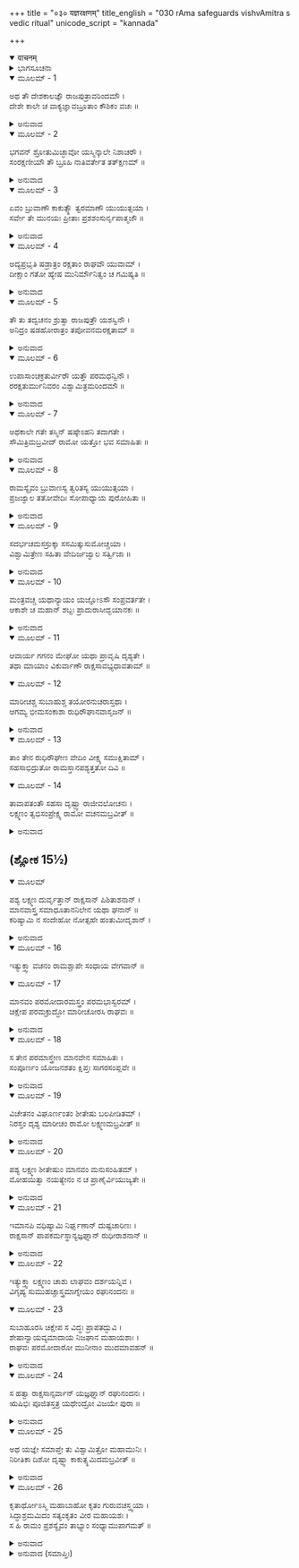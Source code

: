 +++
title = "०३० यज्ञरक्षणम्"
title_english = "030 rAma safeguards vishvAmitra s vedic ritual"
unicode_script = "kannada"

+++
<details open><summary>वाचनम्</summary>

<div class="audioEmbed"  caption="श्रीराम-हरिसीताराममूर्ति-घनपाठिभ्यां वचनम्" src="https://archive.org/download/Ramayana-recitation-Sriram-harisItArAmamUrti-Ghanapaati-v2/Kanda_1/Kanda_1_BK-030-Yagna_Samrakshnam.mp3"></div>
</details>



<details><summary>ಭಾಗಸೂಚನಾ</summary>

ಶ್ರೀರಾಮನಿಂದ ವಿಶ್ವಾಮಿತ್ರರ ಯಜ್ಞದ ರಕ್ಷಣೆ, ರಾಕ್ಷಸರ ಸಂಹಾರ
</details>

<details open><summary>ಮೂಲಮ್ - 1</summary>

ಅಥ ತೌ ದೇಶಕಾಲಜ್ಞೌ ರಾಜಪುತ್ರಾವರಿಂದಮೌ ।  
ದೇಶೇ ಕಾಲೇ ಚ ವಾಕ್ಯಜ್ಞಾವಬ್ರೂತಾಂ ಕೌಶಿಕಂ ವಚಃ ॥
</details>

<details><summary>ಅನುವಾದ</summary>

ಅನಂತರ ದೇಶ ಕಾಲವನ್ನು ತಿಳಿದಿರುವ ಶತ್ರುದಮನ ರಾಜಕುಮಾರ ಶ್ರೀರಾಮ-ಲಕ್ಷ್ಮಣರು ದೇಶ - ಕಾಲಕ್ಕನುಸಾರ ಮಾತನಾಡುವುದರಲ್ಲಿ ಮರ್ಮಜ್ಞರಾಗಿದ್ದ ಅವರು ಕೌಶಿಕ ಮುನಿಯಲ್ಲಿ ಇಂತೆಂದರು .॥1॥
</details>

<details open><summary>ಮೂಲಮ್ - 2</summary>

ಭಗವನ್ ಶ್ರೋತುಮಿಚ್ಛಾವೋ ಯಸ್ಮಿನ್ಕಾಲೇ ನಿಶಾಚರೌ ।  
ಸಂರಕ್ಷಣೀಯೌ ತೌ ಬ್ರೂಹಿ ನಾತಿವರ್ತೇತ ತತ್ಕ್ಷಣಮ್ ॥
</details>

<details><summary>ಅನುವಾದ</summary>

ಪೂಜ್ಯರೇ! ಯಾವ ಸಮಯದಲ್ಲಿ ಆ ಇಬ್ಬರು ನಿಶಾಚರ ಆಕ್ರಮಣವಾಗುತ್ತದೆ? ಇದನ್ನು ನಾವು ತಿಳಿಯಲು ಬಯಸುತ್ತಿದ್ದೇವೆ. ಏಕೆಂದರೆ, ಅವರಿಬ್ಬರು ಯಜ್ಞ ಭೂಮಿಗೆ ಬರುವುದನ್ನು ನಾವು ತಡೆಯಬೇಕಾಗಿದೆ. ಎಲ್ಲಾದರೂ ಎಚ್ಚರ ತಪ್ಪಿ ಆ ಸಂದರ್ಭವು ತಪ್ಪಿಹೋಗಬಾರದು, ಅದಕ್ಕಾಗಿ ತಿಳಿಸಿರಿ.॥2॥
</details>

<details open><summary>ಮೂಲಮ್ - 3</summary>

ಏವಂ ಬ್ರುವಾಣೌ ಕಾಕುತ್ಸ್ಥೌ ತ್ವರಮಾಣೌ ಯುಯುತ್ಸಯಾ ।  
ಸರ್ವೇ ತೇ ಮುನಯಃ ಪ್ರೀತಾಃ ಪ್ರಶಶಂಸುರ್ನೃಪಾತ್ಮಜೌ ॥
</details>

<details><summary>ಅನುವಾದ</summary>

ಹೀಗೆ ಹೇಳಿದ, ಯುದ್ಧದ ಇಚ್ಛೆಯಿಂದ ಆತುರರಾದ ಆ ಇಬ್ಬರು ಕಕುತ್ಸ್ಥವಂಶೀ ರಾಜಕುಮಾರರನ್ನು ನೋಡಿ ಆ ಎಲ್ಲ ಮುನಿಗಳು ಸಂತೋಷಗೊಂಡರು ಹಾಗೂ ಆ ಇಬ್ಬರು ಸಹೋದರರನ್ನು ಭೂರಿ-ಭೂರಿ ಪ್ರಶಂಸಿಸಿದರು.॥3॥
</details>

<details open><summary>ಮೂಲಮ್ - 4</summary>

ಅದ್ಯಪ್ರಭೃತಿ ಷಡ್ರಾತ್ರಂ ರಕ್ಷತಾಂ ರಾಘವೌ ಯುವಾಮ್ ।  
ದೀಕ್ಷಾಂ ಗತೋ ಹ್ಯೇಷ ಮುನಿರ್ಮೌನಿತ್ವಂ ಚ ಗಮಿಷ್ಯತಿ ॥
</details>

<details><summary>ಅನುವಾದ</summary>

ಅವರು ಹೇಳಿದರು - ಈ ಮುನಿವರ್ಯ ವಿಶ್ವಾಮಿತ್ರರು ಯಜ್ಞದ ದೀಕ್ಷೆಯನ್ನು ಕೈಗೊಂಡಿರುವರು. ಆದ್ದರಿಂದ ಈಗ ಮೌನವಾಗಿ ಇರುವರು. ರಘುವಂಶೀ ವೀರರಾದ ನೀವಿಬ್ಬರೂ ಎಚ್ಚರವಾಗಿದ್ದು ಇಂದಿನಿಂದ ಆರು ರಾತ್ರೆಗಳವರೆಗೆ ಇವರ ಯಜ್ಞವನ್ನು ರಕ್ಷಿಸುತ್ತಾ ಇರಿ.॥4॥
</details>

<details open><summary>ಮೂಲಮ್ - 5</summary>

ತೌ ತು ತದ್ವಚನಂ ಶ್ರುತ್ವಾ ರಾಜಪುತ್ರೌ ಯಶಸ್ವಿನೌ ।  
ಅನಿದ್ರಂ ಷಡಹೋರಾತ್ರಂ ತಪೋವನಮರಕ್ಷತಾಮ್ ॥
</details>

<details><summary>ಅನುವಾದ</summary>

ಮುನಿಗಳ ಈ ಮಾತನ್ನು ಕೇಳಿ ಆ ಇಬ್ಬರು ಯಶಸ್ವೀ ರಾಜಕುಮಾರರು ಒಂದೇ ಸಮನೇ ಆರು ಹಗಲು ಮತ್ತು ಆರು ರಾತ್ರಿಗಳವರೆಗೆ ಆ ತಪೋವನವನ್ನು ರಕ್ಷಿಸುತ್ತಾ ಇದ್ದರು. ಇಷ್ಟು ದಿನ ಅವರು ನಿದ್ದೆಯನ್ನು ಮಾಡಲಿಲ್ಲ.॥5॥
</details>

<details open><summary>ಮೂಲಮ್ - 6</summary>

ಉಪಾಸಾಂಚಕ್ರತುರ್ವೀರೌ ಯತ್ತೌ ಪರಮಧನ್ವಿನೌ ।  
ರರಕ್ಷತುರ್ಮುನಿವರಂ ವಿಶ್ವಾಮಿತ್ರಮರಿಂದಮೌ ॥
</details>

<details><summary>ಅನುವಾದ</summary>

ಶತ್ರುಗಳನ್ನು ದಮನ ಮಾಡುವ ಆ ಪರಮ ಧನುರ್ಧರ ವೀರರು ಸತತ ಎಚ್ಚರವಾಗಿದ್ದು, ಮುನಿವರ ವಿಶ್ವಾಮಿತ್ರರ ಬಳಿ ನಿಂತುಕೊಂಡು ಅವರ ಮತ್ತು ಅವರ ಯಜ್ಞದ ರಕ್ಷಣೆಯಲ್ಲಿ ತತ್ಪರರಾಗಿದ್ದರು.॥6॥
</details>

<details open><summary>ಮೂಲಮ್ - 7</summary>

ಅಥಕಾಲೇ ಗತೇ ತಸ್ಮಿನ್ ಷಷ್ಠೇಽಹನಿ ತದಾಗತೇ ।  
ಸೌಮಿತ್ರಿಮಬ್ರವೀದ್ ರಾಮೋ ಯತ್ತೋ ಭವ ಸಮಾಹಿತಃ ॥
</details>

<details><summary>ಅನುವಾದ</summary>

ಈ ಪ್ರಕಾರ ಐದು ದಿನಗಳು ಕಳೆದು ಆರನೆಯ ದಿನ ಬಂದಾಗ ಶ್ರೀರಾಮನು ಸೌಮಿತ್ರಿಯಲ್ಲಿ ಹೇಳಿದನು - ‘‘ಸುಮಿತ್ರಾ ನಂದನ! ನೀನು ನಿನ್ನ ಚಿತ್ತವನ್ನು ಏಕಾಗ್ರಗೊಳಿಸಿ ಎಚ್ಚರವಾಗಿರು.’.॥7॥
</details>

<details open><summary>ಮೂಲಮ್ - 8</summary>

ರಾಮಸ್ಯೈವಂ ಬ್ರುವಾಣಸ್ಯ ತ್ವರಿತಸ್ಯ ಯುಯುತ್ಸಯಾ ।  
ಪ್ರಜಜ್ವಾಲ ತತೋವೇದಿಃ ಸೋಪಾಧ್ಯಾಯ ಪುರೋಹಿತಾ ॥
</details>

<details><summary>ಅನುವಾದ</summary>

ಯುದ್ಧದ ಇಚ್ಛೆಯಿಂದ ಅವಸರಪಡಿಸುತ್ತಾ ಶ್ರೀರಾಮನು ಹೀಗೆ ಹೇಳುತ್ತಿರುವಾಗಲೇ ಉಪಾಧ್ಯಾಯ (ಬ್ರಹ್ಮಾ), ಪುರೋಹಿತ (ಉಪದ್ರಷ್ಟಾ) ಹಾಗೂ ಇತರ ಋತ್ವಿಜರಿಂದ ತುಂಬಿದ ಯಜ್ಞದ ವೇದಿಕೆಯು ಒಮ್ಮೆಲೆ ಪ್ರಜ್ವಲಿತವಾಯಿತು. (ವೇದಿಯು ಹೀಗೆ ಉರಿಯುವುದು ರಾಕ್ಷಸರ ಆಗಮನದ ಸೂಚಕ ಉತ್ಪಾತವಾಗಿತ್ತು..॥8॥
</details>

<details open><summary>ಮೂಲಮ್ - 9</summary>

ಸದರ್ಭಚಮಸಸ್ರುಕ್ಕಾ ಸಸಮಿತ್ಕುಸುಮೋಚ್ಚಯಾ ।  
ವಿಶ್ವಾಮಿತ್ರೇಣ ಸಹಿತಾ ವೇದಿರ್ಜಜ್ವಾಲ ಸರ್ತ್ವಿಜಾ ॥
</details>

<details><summary>ಅನುವಾದ</summary>

ಅನಂತರ ಕುಶ, ಚಮಸ, ಸ್ರುಕ್, ಸಮಿಧೆ ಹಾಗೂ ಹೂವುಗಳ ರಾಶಿಯಿಂದ ಸುಶೋಭಿತವಾದ ವಿಶ್ವಾಮಿತ್ರ ಹಾಗೂ ಋತ್ವಿಜರಸಹಿತ ಯಜ್ಞದ ವೇದಿಯಲ್ಲಿ ಆಹವನೀಯ ಅಗ್ನಿಯು ಪ್ರಜ್ವಲಿತವಾಯಿತು. (ಅಗ್ನಿಯು ಹೀಗೆ ಪ್ರಜ್ವಲಿತವಾಗುವುದು ಯಜ್ಞದ ಉದ್ದೇಶದಿಂದ ಆಗಿತ್ತು).॥9॥
</details>

<details open><summary>ಮೂಲಮ್ - 10</summary>

ಮಂತ್ರವಚ್ಚ ಯಥಾನ್ಯಾಯಂ ಯಜ್ಞೋಽಸೌ ಸಂಪ್ರವರ್ತತೇ ।  
ಆಕಾಶೇ ಚ ಮಹಾನ್ ಶಬ್ದಃ ಪ್ರಾದುರಾಸೀದ್ಭಯಾನಕಃ ॥
</details>

<details><summary>ಅನುವಾದ</summary>

ಮತ್ತೆ ಶಾಸ್ತ್ರವಿಧಿಗನುಸಾರ ವೇದಮಂತ್ರಗಳ ಉಚ್ಚಾರಣಪೂರ್ವಕ ಆ ಯಜ್ಞದ ಕಾರ್ಯಪ್ರಾರಂಭ ಗೊಂಡಿತು. ಇದೇ ಸಮಯದಲ್ಲಿ ಆಕಾಶದಲ್ಲಿ ಭಯಾನಕ ಭಾರೀ ಶಬ್ಧ ಉಂಟಾಯಿತು.॥10॥
</details>

<details open><summary>ಮೂಲಮ್ - 11</summary>

ಆವಾರ್ಯ ಗಗನಂ ಮೇಘೋ ಯಥಾ ಪ್ರಾವೃಷಿ ದೃಶ್ಯತೇ ।  
ತಥಾ ಮಾಯಾಂ ವಿಕುರ್ವಾಣೌ ರಾಕ್ಷಸಾವಭ್ಯಧಾವತಾಮ್ ॥
</details>

<details open><summary>ಮೂಲಮ್ - 12</summary>

ಮಾರೀಚಶ್ಚ ಸುಬಾಹುಶ್ಚ ತಯೋರನುಚರಾಸ್ತಥಾ ।  
ಆಗಮ್ಯ ಭೀಮಸಂಕಾಶಾ ರುಧಿರೌಘಾನವಾಸೃಜನ್ ॥
</details>

<details><summary>ಅನುವಾದ</summary>

ಮಳೆಗಾಲದಲ್ಲಿ ಕರಿಮೋಡಗಳು ಆಕಾಶವನ್ನು ಮುಚ್ಚಿ ಬಿಡುವಂತೆಯೇ, ಮಾರೀಚ ಮತ್ತು ಸುಬಾಹು ಎಂಬ ರಾಕ್ಷಸರು ಎಲ್ಲೆಡೆ ತಮ್ಮ ಮಾಯೆಯನ್ನು ಹರಡುತ್ತಾ ಯಜ್ಞಮಂಟಪದ ಕಡೆಗೆ ಓಡಿ ಬರುತ್ತಿದ್ದರು. ಅವರ ಅನುಚರರೂ ಜೊತೆಗೇ ಇದ್ದರು. ಆ ಭಯಂಕರ ರಾಕ್ಷಸರು ಅಲ್ಲಿಗೆ ಬಂದು ರಕ್ತದ ಮಳೆಗರೆಯಲು ಪ್ರಾರಂಭಿಸಿದರು.॥11-12॥
</details>

<details open><summary>ಮೂಲಮ್ - 13</summary>

ತಾಂ ತೇನ ರುಧಿರೌಘೇಣ ವೇದಿಂ ವೀಕ್ಷ್ಯ ಸಮುಕ್ಷಿತಾಮ್ ।  
ಸಹಸಾಭಿದ್ರುತೋ ರಾಮಸ್ತಾನಪಶ್ಯತ್ತತೋ ದಿವಿ ॥
</details>

<details open><summary>ಮೂಲಮ್ - 14</summary>

ತಾವಾಪತಂತೌ ಸಹಸಾ ದೃಷ್ಟ್ವಾ ರಾಜೀವಲೋಚನಃ ।  
ಲಕ್ಷ್ಮಣಂ ತ್ವಭಿಸಂಪ್ರೇಕ್ಷ್ಯ ರಾಮೋ ವಚನಮಬ್ರವೀತ್ ॥
</details>

<details><summary>ಅನುವಾದ</summary>

ರಕ್ತಪ್ರವಾಹದಿಂದ ಯಜ್ಞವೇದಿಯ ಸುತ್ತಲಿನ ಭೂಮಿಯು ನೆನೆದಿರುವುದನ್ನು ನೋಡಿ ಶ್ರೀರಾಮಚಂದ್ರನು ತಕ್ಷಣ ಓಡಿ, ಅತ್ತ - ಇತ್ತ ನೋಡಿದಾಗ ಆಕಾಶದಲ್ಲಿರುವ ರಾಕ್ಷಸರನ್ನು ನೋಡಿದನು. ಮಾರೀಚ ಮತ್ತು ಸುಬಾಹುಗಳು ಒಮ್ಮೆಲೆ ಬರುತ್ತಿರುವುದನ್ನು ನೋಡಿ ಕಮಲನಯನ ಶ್ರೀರಾಮನ ಲಕ್ಷ್ಮಣರ ಕಡೆಗೆ ನೋಡಿ ಹೇಳಿದನು .॥13-14॥
</details>

## (ಶ್ಲೋಕ 15½)


<details open><summary>ಮೂಲಮ್</summary>

ಪಶ್ಯ ಲಕ್ಷ್ಮಣ ದುರ್ವೃತ್ತಾನ್ ರಾಕ್ಷಸಾನ್ ಪಿಶಿತಾಶನಾನ್ ।  
ಮಾನವಾಸ್ತ್ರ ಸಮಾಧೂತಾನನಿಲೇನ ಯಥಾ ಘನಾನ್ ॥  
ಕರಿಷ್ಯಾಮಿ ನ ಸಂದೇಹೋ ನೋತ್ಸಹೇ ಹಂತುಮೀದೃಶಾನ್ ।
</details>

<details><summary>ಅನುವಾದ</summary>

ಲಕ್ಷ್ಮಣ! ಅದೋ ನೋಡು, ಮಾಂಸಭಕ್ಷಿ ದುರಾಚಾರಿ ರಾಕ್ಷಸರು ಬಂದಿರುವರು. ನಾನು ಮಾನವಾಸ್ತ್ರದಿಂದ ವಾಯುವಿನ ವೇಗದಿಂದ ಮೋಡಗಳು ಭಿನ್ನ-ಭಿನ್ನವಾಗುವಂತೆ ಇವರೆಲ್ಲರನ್ನು ಹೊಡೆದು ಓಡಿಸಿಬಿಡುವೆನು. ನನ್ನ ಮಾತಿನಲ್ಲಿ ಯಾವುದೇ ಸಂದೇಹವಿಲ್ಲ. ಇಂತಹ ಹೇಡಿಗಳನ್ನು ಕೊಲ್ಲಲು ನಾನು ಬಯಸುವುದಿಲ್ಲ.॥15½॥
</details>

<details open><summary>ಮೂಲಮ್ - 16</summary>

ಇತ್ಯುಕ್ತ್ವಾ ವಚನಂ ರಾಮಶ್ಚಾಪೇ ಸಂಧಾಯ ವೇಗವಾನ್ ॥
</details>

<details open><summary>ಮೂಲಮ್ - 17</summary>

ಮಾನವಂ ಪರಮೋದಾರಮಸ್ತ್ರಂ ಪರಮಭಾಸ್ವರಮ್ ।  
ಚಿಕ್ಷೇಪ ಪರಮಕ್ರುದ್ಧೋ ಮಾರೀಚೋರಸಿ ರಾಘವಃ ॥
</details>

<details><summary>ಅನುವಾದ</summary>

ಹೀಗೆ ಹೇಳಿ ವೇಗಶಾಲಿ ಶ್ರೀರಾಮನು ತನ್ನ ಧನುಸ್ಸಿಗೆ ಪರಮ ಉದಾರ ಮಾನವಾಸ್ತ್ರವನ್ನು ಸಂಧಾನ ಮಾಡಿದನು. ಆ ಅಸ್ತ್ರವು ಅತ್ಯಂತ ತೇಜಸ್ವಿಯಾಗಿತ್ತು. ಶ್ರೀರಾಮನು ರೋಷಭರಿತನಾಗಿ ಮಾರೀಚನ ಎದೆಗೆ ಆ ಬಾಣವನ್ನು ಪ್ರಯೋಗಿಸಿದನು.॥16-17॥
</details>

<details open><summary>ಮೂಲಮ್ - 18</summary>

ಸ ತೇನ ಪರಮಾಸ್ತ್ರೇಣ ಮಾನವೇನ ಸಮಾಹಿತಃ ।  
ಸಂಪೂರ್ಣಂ ಯೋಜನಶತಂ ಕ್ಷಿಪ್ತಃ ಸಾಗರಸಂಪ್ಲವೇ ॥
</details>

<details><summary>ಅನುವಾದ</summary>

ಆ ಉತ್ತಮ ಮಾನವಾಸ್ತ್ರದ ಆಳವಾದ ಏಟಿನಿಂದ ಮಾರೀಚನು ನೂರು ಯೋಜನ ದೂರ ಸಮುದ್ರದಲ್ಲಿ ಹೋಗಿ ಬಿದ್ದನು.॥18॥
</details>

<details open><summary>ಮೂಲಮ್ - 19</summary>

ವಿಚೇತನಂ ವಿಘೂರ್ಣಂತಂ ಶೀತೇಷು ಬಲಪೀಡಿತಮ್ ।  
ನಿರಸ್ತಂ ದೃಶ್ಯ ಮಾರೀಚಂ ರಾಮೋ ಲಕ್ಷ್ಮಣಮಬ್ರವೀತ್ ॥
</details>

<details><summary>ಅನುವಾದ</summary>

ಶೀತೇಷು ಎಂಬ ಮಾನವಾಸ್ತ್ರದಿಂದ ಪೀಡಿತನಾದ ಮಾರೀಚನು ನಿಶ್ಚೇಷ್ಟಿತನಂತಾಗಿ ದೂರ ಹೋಗುತ್ತಿರುವುದನ್ನು ನೋಡಿ ಶ್ರೀರಾಮನು ಲಕ್ಷ್ಮಣನಲ್ಲಿ ಹೇಳಿದನು .॥19॥
</details>

<details open><summary>ಮೂಲಮ್ - 20</summary>

ಪಶ್ಯ ಲಕ್ಷ್ಮಣ ಶೀತೇಷುಂ ಮಾನವಂ ಮನುಸಂಹಿತಮ್ ।  
ಮೋಹಯಿತ್ವಾ ನಯತ್ಯೇನಂ ನ ಚ ಪ್ರಾಣೈರ್ವಿಯುಜ್ಯತೇ ॥
</details>

<details><summary>ಅನುವಾದ</summary>

ಲಕ್ಷ್ಮಣ! ನೋಡು ಮನುವಿನಿಂದ ಪ್ರಯುಕ್ತವಾದ ಶೀತೇಷು ಎಂಬ ಮಾನವಾಸ್ತ್ರವು ಈ ರಾಕ್ಷಸನನ್ನು ಮೂರ್ಛಿತ ಗೊಳಿಸಿ ದೂರ ಎತ್ತಿಕೊಂಡು ಹೋಗುತ್ತಾ ಇದೆ. ಆದರೆ ಅವನ ಪ್ರಾಣವನ್ನು ಕಳೆಯಲಿಲ್ಲ.॥20॥
</details>

<details open><summary>ಮೂಲಮ್ - 21</summary>

ಇಮಾನಪಿ ವಧಿಷ್ಯಾಮಿ ನಿರ್ಘೃಣಾನ್ ದುಷ್ಟಚಾರಿಣಃ ।  
ರಾಕ್ಷಸಾನ್ ಪಾಪಕರ್ಮಸ್ಥಾನ್ಯಜ್ಞಘ್ನಾನ್ ರುಧೀರಾಶನಾನ್ ॥
</details>

<details><summary>ಅನುವಾದ</summary>

ಈಗ ಯಜ್ಞದಲ್ಲಿ ವಿಘ್ನವನ್ನು ಮಾಡುವ ಈ ಇತರ ನಿರ್ದಯಿ, ದುರಾಚಾರೀ, ಪಾಪಕರ್ಮ ಹಾಗೂ ರಕ್ತಭೋಜೀ ರಾಕ್ಷಸರನ್ನೂ ಕೂಡ ಕೊಂದುಹಾಕುವೆನು.॥21॥
</details>

<details open><summary>ಮೂಲಮ್ - 22</summary>

ಇತ್ಯುಕ್ತ್ವಾ ಲಕ್ಷ್ಮಣಂ ಚಾಶು ಲಾಘವಂ ದರ್ಶಯನ್ನಿವ ।  
ವಿಗೃಹ್ಯ ಸುಮುಹಚ್ಚಾಸ್ತ್ರಮಾಗ್ನೇಯಂ ರಘುನಂದನಃ ॥
</details>

<details open><summary>ಮೂಲಮ್ - 23</summary>

ಸುಬಾಹೂರಸಿ ಚಿಕ್ಷೇಪ ಸ ವಿದ್ಧಃ ಪ್ರಾಪತದ್ಭುವಿ ।  
ಶೇಷಾನ್ವಾಯವ್ಯಮಾದಾಯ ನಿಜಘಾನ ಮಹಾಯಶಾಃ ।  
ರಾಘವಃ ಪರಮೋದಾರೋ ಮುನೀನಾಂ ಮುದಮಾವಹನ್ ॥
</details>

<details><summary>ಅನುವಾದ</summary>

ಲಕ್ಷ್ಮಣನಲ್ಲಿ ಹೀಗೆ ಹೇಳಿ ರಘುನಂದನ ಶ್ರೀರಾಮನು ತನ್ನ ಕೈಚಳಕವನ್ನು ತೋರಿಸುತ್ತಾ ಶೀಘ್ರವಾಗಿ ಮಹಾ ಆಗ್ನೇಯಾಸ್ತ್ರವನ್ನು ಅನುಸಂಧಾನ ಮಾಡಿ ಅದನ್ನು ಸುಬಾಹುವಿನ ಎದೆಗೆ ಪ್ರಯೋಗಿಸಿದನು. ಅದು ತಗಲುತ್ತಲೇ ಅವನು ಸತ್ತು ಭೂಮಿಗೆ ಬಿದ್ದನು. ಮತ್ತೆ ಮಹಾಯಶಸ್ವೀ ಪರಮೋದ್ಧಾರ ರಘುವೀರನು ವಾಯವ್ಯಾಸ್ತ್ರದಿಂದ ಉಳಿದ ನಿಶಾಚರರನ್ನು ಸಂಹರಿಸಿ ಮುನಿಗಳನ್ನು ಸಂತೋಷಪಡಿಸಿದನು.॥22-23॥
</details>

<details open><summary>ಮೂಲಮ್ - 24</summary>

ಸ ಹತ್ವಾ ರಾಕ್ಷಸಾನ್ಸರ್ವಾನ್ ಯಜ್ಞಘ್ನಾನ್ ರಘುನಂದನಃ ।  
ಋಷಿಭಿಃ ಪೂಜಿತಸ್ತತ್ರ ಯಥೇಂದ್ರೋ ವಿಜಯೇ ಪುರಾ ॥
</details>

<details><summary>ಅನುವಾದ</summary>

ಈ ಪ್ರಕಾರ ರಘುಕುಲನಂದನ ಶ್ರೀರಾಮನು ಯಜ್ಞದಲ್ಲಿ ವಿಘ್ನವನ್ನೊಡ್ಡುವ ಸಮಸ್ತ ರಾಕ್ಷಸರನ್ನು ವಧಿಸಿ, ಹಿಂದೆ ದೇವೇಂದ್ರನು ಅಸುರರ ಮೇಲೆ ವಿಜಯ ಪಡೆದು ಮಹರ್ಷಿಗಳಿಂದ ಪೂಜಿತನಾದಂತೆಯೇ ಋಷಿಗಳಿಂದ ಸಮ್ಮಾನಿತನಾದನು.॥24॥
</details>

<details open><summary>ಮೂಲಮ್ - 25</summary>

ಅಥ ಯಜ್ಞೇ ಸಮಾಪ್ತೇ ತು ವಿಶ್ವಾಮಿತ್ರೋ ಮಹಾಮುನಿಃ ।  
ನಿರೀತಿಕಾ ದಿಶೋ ದೃಷ್ಟ್ವಾ ಕಾಕುತ್ಸ್ಥಮಿದಮಬ್ರವೀತ್ ॥
</details>

<details><summary>ಅನುವಾದ</summary>

ಯಜ್ಞವು ಮುಗಿದಾಗ ಮಹಾಮುನಿ ವಿಶ್ವಾಮಿತ್ರರು ಸಮಸ್ತ ದಿಕ್ಕುಗಳನ್ನು ವಿಘ್ನ-ಬಾಧೆಗಳಿಂದ ರಹಿತವಾಗಿರುವುದನ್ನು ನೋಡಿ ಶ್ರೀರಾಮಚಂದ್ರನಲ್ಲಿ ಹೇಳಿದರು.॥25॥
</details>

<details open><summary>ಮೂಲಮ್ - 26</summary>

ಕೃತಾರ್ಥೋಽಸ್ಮಿ ಮಹಾಬಾಹೋ ಕೃತಂ ಗುರುವಚಸ್ತ್ವಯಾ ।  
ಸಿದ್ಧಾಶ್ರಮಮಿದಂ ಸತ್ಯಂಕೃತಂ ವೀರ ಮಹಾಯಶಃ ।  
ಸ ಹಿ ರಾಮಂ ಪ್ರಶಸ್ಯೈವಂ ತಾಭ್ಯಾಂ ಸಂಧ್ಯಾಮುಪಾಗಮತ್ ॥
</details>

<details><summary>ಅನುವಾದ</summary>

ಮಹಾಬಾಹೋ! ನಾನು ನಿನ್ನನ್ನು ಪಡೆದು ಕೃತಾರ್ಥನಾದೆನು. ನೀನು ಗುರುವಿನ ಆಜ್ಞೆಯನ್ನು ಪೂರ್ಣ ರೂಪ ದಿಂದ ಪಾಲಿಸಿರುವೆ. ಮಹಾಯಶಸ್ವೀ ವೀರನೇ! ನೀನು ಈ ಸಿದ್ಧಾಶ್ರಮದ ಹೆಸರನ್ನು ಸಾರ್ಥಕಗೊಳಿಸಿದೆ. ಹೀಗೆ ಶ್ರೀರಾಮ ಚಂದ್ರನನ್ನು ಪ್ರಶಂಸಿಸುತ್ತಾ ಮುನಿಯು ಆ ಇಬ್ಬರು ಸಹೋದರರೊಂದಿಗೆ ಸಂಧ್ಯೋಪಾಸನೆಗೆ ತೊಡಗಿದರು.॥26॥
</details>

<details><summary>ಅನುವಾದ (ಸಮಾಪ್ತಿಃ)</summary>

ವಾಲ್ಮೀಕಿ ವಿರಚಿತ ಆರ್ಷ ರಾಮಾಯಣ ಆದಿಕಾವ್ಯದ ಬಾಲಕಾಂಡದಲ್ಲಿ ಮೂವತ್ತನೆಯ ಸರ್ಗ ಪೂರ್ಣವಾಯಿತು. ॥30॥
</details>
